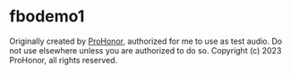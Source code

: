 # fbodemo1
Originally created by [ProHonor](https://github.com/Aislandz), authorized for me to use as test audio. Do not use elsewhere unless you are authorized to do so. Copyright (c) 2023 ProHonor, all rights reserved.

